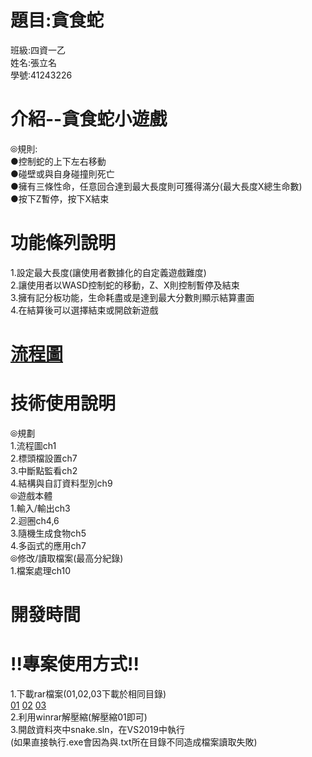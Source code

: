 # 題目:貪食蛇  
班級:四資一乙  
姓名:張立名  
學號:41243226   
# 介紹--貪食蛇小遊戲    
⦾規則:  
●控制蛇的上下左右移動  
●碰壁或與自身碰撞則死亡  
●擁有三條性命，任意回合達到最大長度則可獲得滿分(最大長度X總生命數)  
●按下Z暫停，按下X結束  
#  功能條列說明  
1.設定最大長度(讓使用者數據化的自定義遊戲難度)  
2.讓使用者以WASD控制蛇的移動，Z、X則控制暫停及結束  
3.擁有記分板功能，生命耗盡或是達到最大分數則顯示結算畫面  
4.在結算後可以選擇結束或開啟新遊戲  
#  [流程圖](https://github.com/mingchang2005/snake/blob/master/%E6%B5%81%E7%A8%8B%E5%9C%96.pdf)  
#  技術使用說明
⦾規劃  
1.流程圖ch1   
2.標頭檔設置ch7  
3.中斷點監看ch2  
4.結構與自訂資料型別ch9  
⦾遊戲本體  
1.輸入/輸出ch3  
2.迴圈ch4,6  
3.隨機生成食物ch5  
4.多函式的應用ch7  
⦾修改/讀取檔案(最高分紀錄)  
1.檔案處理ch10  
#  開發時間  

#  !!專案使用方式!!  
1.下載rar檔案(01,02,03下載於相同目錄)  
[01](https://github.com/mingchang2005/snake/raw/master/snake.part01.rar)
[02](https://github.com/mingchang2005/snake/raw/master/snake.part02.rar)
[03](https://github.com/mingchang2005/snake/raw/master/snake.part03.rar)  
2.利用winrar解壓縮(解壓縮01即可)  
3.開啟資料夾中snake.sln，在VS2019中執行  
(如果直接執行.exe會因為與.txt所在目錄不同造成檔案讀取失敗)  
